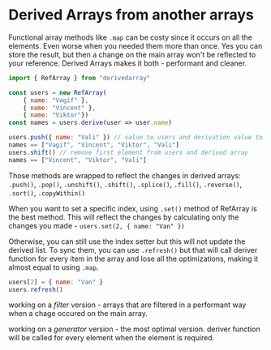 # Derived Arrays from another arrays
Functional array methods like `.map` can be costy since it occurs 
on all the elements. Even worse when you needed them more than once. Yes you can 
store the result, but then a change on the main array won't be reflected to your 
reference. Derived Arrays makes it both - performant and cleaner.

```js
import { RefArray } from "derivedarray"

const users = new RefArray(
	{ name: "Vagif" }, 
	{ name: "Vincent" }, 
	{ name: "Viktor"})
const names = users.derive(user => user.name)

users.push({ name: "Vali" }) // value to users and derivation value to names
names == ["Vagif", "Vincent", "Viktor", "Vali"]
users.shift() // remove first element from users and derived array
names == ["Vincent", "Viktor", "Vali"]
```

Those methods are wrapped to reflect the changes in derived arrays: `.push()`, 
`.pop()`, `.unshift()`, `.shift()`, `.splice()`, `.fill()`, `.reverse()`, 
`.sort()`, `.copyWithin()`  

When you want to set a specific index, using `.set()` method of RefArray is the 
best method. This will reflect the changes by calculating only the changes 
you made - `users.set(2, { name: "Van" })`

Otherwise, you can still use the index setter but this will not update the 
derived list. To sync them, you can use `.refresh()` but that will call deriver 
function for every item in the array and lose all the optimizations, making it 
almost equal to using `.map`.
```js
users[2] = { name: "Van" }
users.refresh()
```

working on a _filter_ version - arrays that are filtered in a performant way 
when a chage occured on the main array.

working on a _generator_ version - the most optimal version. deriver function 
will be called for every element when the element is required.